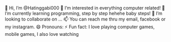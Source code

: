 👋 Hi, I’m @Hatinggabi000
👀 I’m interested in everything computer related!
🌱 I’m currently learning programming, step by step hehehe baby steps!
💞️ I’m looking to collaborate on ...
📫 You can reach me thru my email, facebook or my instagram.
😄 Pronouns: 
⚡ Fun fact: I love playing computer games, mobile games, I also love watching 

<!---
Hatinggabi000/Hatinggabi000 is a ✨ special ✨ repository because its `README.md` (this file) appears on your GitHub profile.
You can click the Preview link to take a look at your changes.
--->
